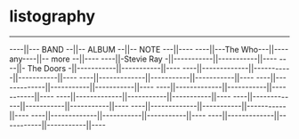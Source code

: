 # listography
---------------------------------------------------
----||---  BAND  --||-- ALBUM --||-- NOTE ---||----
----||---The Who---||----any----||-- more  --||----
----||-Stevie Ray -||-----------||-----------||----
----||- The Doors -||-----------||-----------||----
----||-------------||-----------||-----------||----
----||-------------||-----------||-----------||----
----||-------------||-----------||-----------||----
----||-------------||-----------||-----------||----
----||-------------||-----------||-----------||----
----||-------------||-----------||-----------||----
----||-------------||-----------||-----------||----
----||-------------||-----------||-----------||----
----||-------------||-----------||-----------||----
